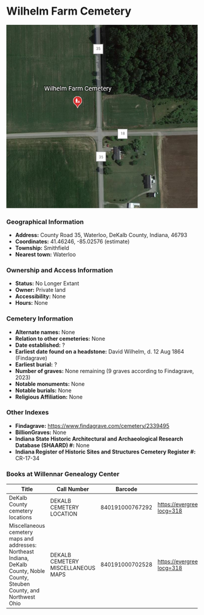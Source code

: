 # Wilhelm Farm Cemetery

![Wilhelm Farm Cemetery on Google Earth](https://github.com/FyoAtEPL/DeKalbCemeteries/blob/main/images/mapImages/WilhelmEarth.png "Wilhelm Farm Cemetery on Google Earth")

### Geographical Information
- **Address:** County Road 35, Waterloo, DeKalb County, Indiana, 46793
- **Coordinates:** 41.46246, -85.02576 (estimate)
- **Township:** Smithfield
- **Nearest town:** Waterloo

### Ownership and Access Information
- **Status:** No Longer Extant
- **Owner:** Private land
- **Accessibility:** None
- **Hours:** None

### Cemetery Information
- **Alternate names:** None
- **Relation to other cemeteries:** None
- **Date established:** ?
- **Earliest date found on a headstone:** David Wilhelm, d. 12 Aug 1864 (Findagrave)
- **Earliest burial:** ?
- **Number of graves:** None remaining (9 graves according to Findagrave, 2023)
- **Notable monuments:** None
- **Notable burials:** None
- **Religious Affiliation:** None

### Other Indexes
- **Findagrave:** https://www.findagrave.com/cemetery/2339495
- **BillionGraves:** None
- **Indiana State Historic Architectural and Archaeological Research Database (SHAARD) #:** None
- **Indiana Register of Historic Sites and Structures Cemetery Register #:** CR-17-34

### Books at Willennar Genealogy Center

| Title | Call Number | Barcode | Evergreen Record |
| ------------ | ------------ | ------------ | ------------ |
| DeKalb County cemetery locations | DEKALB CEMETERY LOCATION | 840191000767292 | https://evergreen.lib.in.us/eg/opac/record/20670319?locg=318 |
| Miscellaneous cemetery maps and addresses: Northeast Indiana, DeKalb County, Noble County, Steuben County, and Northwest Ohio | DEKALB CEMETERY MISCELLANEOUS MAPS | 840191000702528 | https://evergreen.lib.in.us/eg/opac/record/20673421?locg=318 |
